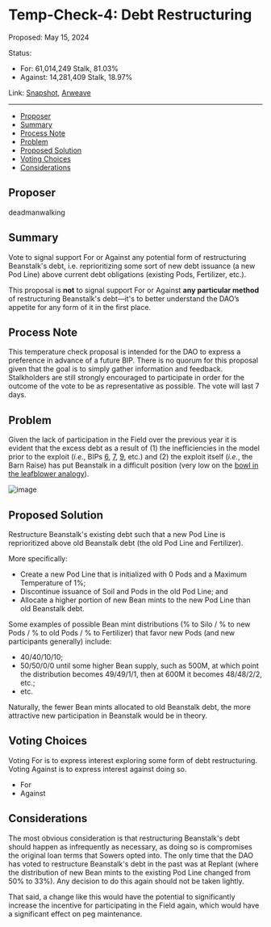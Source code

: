 # Temp-Check-4: Debt Restructuring

Proposed: May 15, 2024

Status:

* For: 61,014,249 Stalk, 81.03%
* Against: 14,281,409 Stalk, 18.97%

Link: [Snapshot](https://snapshot.org/#/beanstalkfarms.eth/proposal/0xc716cb01aeecc01ea4127ace7219e7efe644e8173d228c6b6ff9331c4d373222), [Arweave](https://arweave.net/1cwGK0NnJt5nvrKpzH1a8TDxcLP3RtKRPC6P4T-c3ik)

---

- [Proposer](#proposer)
- [Summary](#summary)
- [Process Note](#process-note)
- [Problem](#problem)
- [Proposed Solution](#proposed-solution)
- [Voting Choices](#voting-choices)
- [Considerations](#considerations)

## Proposer

deadmanwalking

## Summary

Vote to signal support For or Against any potential form of restructuring Beanstalk's debt, i.e. reprioritizing some sort of new debt issuance (a new Pod Line) above current debt obligations (existing Pods, Fertilizer, etc.). 

This proposal is **not** to signal support For or Against **any particular method** of restructuring Beanstalk's debt—it's to better understand the DAO’s appetite for any form of it in the first place.

## Process Note

This temperature check proposal is intended for the DAO to express a preference in advance of a future BIP. There is no quorum for this proposal given that the goal is to simply gather information and feedback. Stalkholders are still strongly encouraged to participate in order for the outcome of the vote to be as representative as possible. The vote will last 7 days.

## Problem

Given the lack of participation in the Field over the previous year it is evident that the excess debt as a result of (1) the inefficiencies in the model prior to the exploit (*i.e.*, BIPs [6](https://arweave.net/31Mo38aJmBIMxH47fS3YKOK97wuHxrbsev7x7lUBDfc), [7](https://arweave.net/ixYmHgocGz9idIlswTqvbZAjWh8OibGL--D1mgojlwg), [9](https://arweave.net/bvq3Hyql5eBesBZGSy5GGdiz0bkkk2dxXIpcO2MiusM), etc.) and (2) the exploit itself (*i.e.*, the Barn Raise) has put Beanstalk in a difficult position (very low on the [bowl in the leafblower analogy](https://arweave.net/uNJrUD3bxDOlpZZrQXvvvjFP2T7msIIHsbR3xuBUkJA)).

![image](https://arweave.net/9fP6tzxciGCwUyE29IpREUgI-3sT99G0Se5edSmeUig)

## Proposed Solution

Restructure Beanstalk's existing debt such that a new Pod Line is reprioritized above old Beanstalk debt (the old Pod Line and Fertilizer). 

More specifically:

* Create a new Pod Line that is initialized with 0 Pods and a Maximum Temperature of 1%;
* Discontinue issuance of Soil and Pods in the old Pod Line; and
* Allocate a higher portion of new Bean mints to the new Pod Line than old Beanstalk debt.

Some examples of possible Bean mint distributions (% to Silo / % to new Pods / % to old Pods / % to Fertilizer) that favor new Pods (and new participants generally) include:
* 40/40/10/10;
* 50/50/0/0 until some higher Bean supply, such as 500M, at which point the distribution becomes 49/49/1/1, then at 600M it becomes 48/48/2/2, etc.;
* etc.

Naturally, the fewer Bean mints allocated to old Beanstalk debt, the more attractive new participation in Beanstalk would be in theory.

## Voting Choices

Voting For is to express interest exploring some form of debt restructuring. Voting Against is to express interest against doing so.

* For
* Against

## Considerations

The most obvious consideration is that restructuring Beanstalk's debt should happen as infrequently as necessary, as doing so is compromises the original loan terms that Sowers opted into. The only time that the DAO has voted to restructure Beanstalk's debt in the past was at Replant (where the distribution of new Bean mints to the existing Pod Line changed from 50% to 33%). Any decision to do this again should not be taken lightly.

That said, a change like this would have the potential to significantly increase the incentive for participating in the Field again, which would have a significant effect on peg maintenance.
